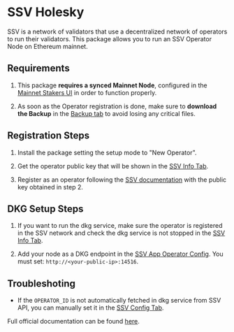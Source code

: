 # **SSV Holesky**

SSV is a network of validators that use a decentralized network of operators to run their validators. This package allows you to run an SSV Operator Node on Ethereum mainnet.

## Requirements

1. This package **requires a synced Mainnet Node**, configured in the [Mainnet Stakers UI](http://my.dappnode/stakers/mainnet) in order to function properly.

2. As soon as the Operator registration is done, make sure to **download the Backup** in the [Backup tab](http://my.dappnode/packages/my/ssv.dnp.dappnode.eth/backup) to avoid losing any critical files.

## Registration Steps

1. Install the package setting the setup mode to "New Operator".

2. Get the operator public key that will be shown in the [SSV Info Tab](http://my.dappnode/packages/my/ssv.dnp.dappnode.eth/info).

3. Register as an operator following the [SSV documentation](https://docs.ssv.network/operator-user-guides/operator-management/registration) with the public key obtained in step 2.

## DKG Setup Steps

1. If you want to run the dkg service, make sure the operator is registered in the SSV network and check the dkg service is not stopped in the [SSV Info Tab](http://my.dappnode/packages/my/ssv.dnp.dappnode.eth/info).

2. Add your node as a DKG endpoint in the [SSV App Operator Config](https://app.ssv.network/my-account/operator/edit-metadata). You must set: `http://<your-public-ip>:14516`.

## Troubleshoting

- If the `OPERATOR_ID` is not automatically fetched in dkg service from SSV API, you can manually set it in the [SSV Config Tab](http://my.dappnode/packages/my/ssv.dnp.dappnode.eth/config).

Full official documentation can be found [here](https://docs.ssv.network/learn/introduction).
